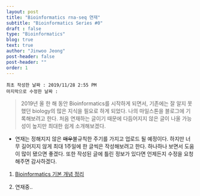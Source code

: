 ```yaml
---
layout: post
title: "Bioinformatics rna-seq 연재"
subtitle: "Bioinformatics Series #0"
draft : false
type: "Bioinformatics"
blog: true
text: true
author: "Jinwoo Jeong"
post-header: false
post-header: ""
order: 1
---
```


```
최초 작성한 날짜 : 2019/11/28 2:55 PM
마지막으로 수정한 날짜 : 
```

> 2019년 올 한 해 동안 Bioinformatics를 시작하게 되면서, 기존에는 잘 알지 못했던 biology의 많은 지식을 필요로 하게 되었다. 나의 마일스톤을 블로그에 기록해보려고 한다. 처음 연재하는 글이기 때문에 다듬어지지 않은 글이 나올 가능성이 높지만 최대한 쉽게 소개해보겠다.



- 연재는 정해지지 않은 ~~매우~~불규칙한 주기를 가지고 업로드 될 예정이다. 하지만 너무 길어지지 않게 최대 1주일에 한 글씩은 작성해보려고 한다. 하나하나 보면서 도움이 많이 됐으면 좋겠다. 또한 작성된 글에 틀린 정보가 있다면 언제든지 수정을 요청해주면 감사하겠다.

1. [Bioinformatics 기본 개념 정리](https://williamjeong2.github.io/bioinformatics/1-basic-term)

2. 연재중..

















